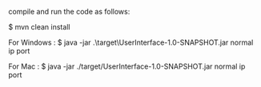 compile and run the code as follows:

$ mvn clean install

For Windows : 
$ java -jar .\target\UserInterface-1.0-SNAPSHOT.jar normal ip port

For Mac :
$ java -jar ./target/UserInterface-1.0-SNAPSHOT.jar normal ip port

